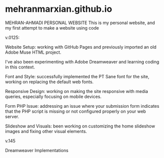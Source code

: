 # mehranmarxian.github.io
 MEHRAN-AHMADI PERSONAL WEBSITE
This is my personal website, and my first attempt to make a website using code

v.0125:

Website Setup: working with GitHub Pages and previously imported an old Adobe Muse HTML project. 

I've also been experimenting with Adobe Dreamweaver and learning coding in this context.

Font and Style: successfully implemented the PT Sane font for the site, working on replacing the default web fonts.

Responsive Design: working on making the site responsive with media queries, especially focusing on mobile devices.

Form PHP Issue: addressing an issue where your submission form indicates that the PHP script is missing or not configured properly on your web server.

Slideshow and Visuals: been working on customizing the home slideshow images and fixing other visual elements.


v.145

Dreamweaver Implementations
